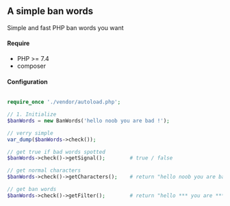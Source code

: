 ## A simple ban words
Simple and fast PHP ban words you want

#### Require
* PHP >= 7.4
* composer

#### Configuration

```php

require_once './vendor/autoload.php';

// 1. Initialize 
$banWords = new BanWords('hello noob you are bad !');

// verry simple
var_dump($banWords->check());

// get true if bad words spotted
$banWords->check()->getSignal();        # true / false

// get normal characters
$banWords->check()->getCharacters();    # return "hello noob you are bad !"

// get ban words
$banWords->check()->getFilter();        # return "hello *** you are *** !"


```
